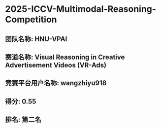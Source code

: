 # 2025-ICCV-Multimodal-Reasoning-Competition

## 团队名称: HNU-VPAI
## 赛道名称: Visual Reasoning in Creative Advertisement Videos (VR-Ads)
## 竞赛平台用户名称: wangzhiyu918
## 得分: 0.55
## 排名: 第二名
